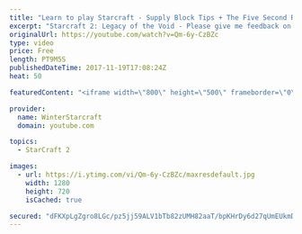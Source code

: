 ```yaml
---
title: "Learn to play Starcraft - Supply Block Tips + The Five Second Rule (Basic Guide & Tutorial)"
excerpt: "Starcraft 2: Legacy of the Void - Please give me feedback on this general video style/commentary, hopefully it helps you guys out!  Can very easily make more on different concepts if it is the right direction!  Sc2ReplayStats - http://www.sc2replaystats.com"
originalUrl: https://youtube.com/watch?v=Qm-6y-CzBZc
type: video
price: Free
length: PT9M5S
publishedDateTime: 2017-11-19T17:08:24Z
heat: 50

featuredContent: "<iframe width=\"800\" height=\"500\" frameborder=\"0\" src=\"https://www.youtube.com/embed/Qm-6y-CzBZc\" allow=\"accelerometer; autoplay; encrypted-media; gyroscope; picture-in-picture\" allowfullscreen></iframe>"

provider:
  name: WinterStarcraft
  domain: youtube.com

topics:
  - StarCraft 2

images:
  - url: https://i.ytimg.com/vi/Qm-6y-CzBZc/maxresdefault.jpg
    width: 1280
    height: 720
    isCached: true

secured: "dFKXpLgZgro8LGc/pz5jj59ALV1bTb82zUMH82aaT/bpKHrDy6d27qUmEUkmDFf4TjTbS3r4CcvJvl9TB1Chzw526tSJV9W0BhG2+hbg7T9jvPGjgCqxXZKK/z1/HWwMmtdDw3wzSU/wTv8Il/wZFum6uT3Nb/PvKBCWlOW20aWh63CZdsAfOKa3igYE1DMqfKxuFJIhBKvmQIS5KVRgPFCYwKGTpzoQthJgGySSbCZxj8lEQ/2uDjwXfg6xfQoYLi2psi7ZuE86CaPOpZhjqvuOkpo2hAF0352wWgIL2btDlnFQJtA/d7Xk6NsaBUgIW60mbceeb4oX+NZPtYVyKTmoxazLJXyMIxQWqwcsGaO++Ql+wZ7bYYbw1U70GD7sKtJybOXe4wmmfQ83w6CBwYKmaXmICTdHO4+fO1WuN0E=;fr2RSvtwE8n+rgBlu4o8+w=="
---
```


